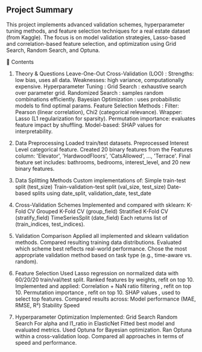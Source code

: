 ## Project Summary
This project implements advanced validation schemes, hyperparameter tuning methods, and feature selection techniques for a real estate dataset (from Kaggle). The focus is on model validation strategies, Lasso-based and correlation-based feature selection, and optimization using Grid Search, Random Search, and Optuna.

📌 Contents
1. Theory & Questions
Leave-One-Out Cross-Validation (LOO) :
Strengths: low bias, uses all data.
Weaknesses: high variance, computationally expensive.
Hyperparameter Tuning :
Grid Search : exhaustive search over parameter grid.
Randomized Search : samples random combinations efficiently.
Bayesian Optimization : uses probabilistic models to find optimal params.
Feature Selection Methods :
Filter: Pearson (linear correlation), Chi2 (categorical relevance).
Wrapper: Lasso (L1 regularization for sparsity).
Permutation importance: evaluates feature impact by shuffling.
Model-based: SHAP values for interpretability.
2. Data Preprocessing
Loaded train/test datasets.
Preprocessed Interest Level categorical feature.
Created 20 binary features from the Features column:
'Elevator', 'HardwoodFloors', 'CatsAllowed', ..., 'Terrace'.
Final feature set includes:
bathrooms, bedrooms, interest_level, and 20 new binary features.

3. Data Splitting Methods
Custom implementations of:
Simple train-test split (test_size)
Train-validation-test split (val_size, test_size)
Date-based splits using date_split, validation_date, test_date
4. Cross-Validation Schemes
Implemented and compared with sklearn:
K-Fold CV
Grouped K-Fold CV (group_field)
Stratified K-Fold CV (stratify_field)
TimeSeriesSplit (date_field)
Each returns list of (train_indices, test_indices).

5. Validation Comparison
Applied all implemented and sklearn validation methods.
Compared resulting training data distributions.
Evaluated which scheme best reflects real-world performance.
Chose the most appropriate validation method based on task type (e.g., time-aware vs. random).
6. Feature Selection
Used Lasso regression on normalized data with 60/20/20 train/val/test split.
Ranked features by weights, refit on top 10.
Implemented and applied:
Correlation + NaN ratio filtering , refit on top 10.
Permutation importance , refit on top 10.
SHAP values , used to select top features.
Compared results across:
Model performance (MAE, RMSE, R²)
Stability
Speed
7. Hyperparameter Optimization
Implemented:
Grid Search
Random Search
For alpha and l1_ratio in ElasticNet
Fitted best model and evaluated metrics.
Used Optuna for Bayesian optimization.
Ran Optuna within a cross-validation loop.
Compared all approaches in terms of speed and performance.